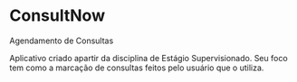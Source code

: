 # ConsultNow
Agendamento de Consultas

Aplicativo criado apartir da disciplina de Estágio Supervisionado. Seu foco tem como a marcação de consultas feitos pelo usuário 
que o utiliza.
